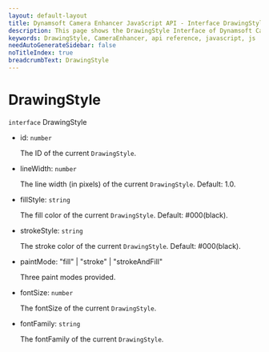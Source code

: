 ```yaml
---
layout: default-layout
title: Dynamsoft Camera Enhancer JavaScript API - Interface DrawingStyle
description: This page shows the DrawingStyle Interface of Dynamsoft Camera Enhancer JavaScript SDK.
keywords: DrawingStyle, CameraEnhancer, api reference, javascript, js
needAutoGenerateSidebar: false
noTitleIndex: true
breadcrumbText: DrawingStyle
---
```


# DrawingStyle

`interface` DrawingStyle

* id: `number`

  The ID of the current `DrawingStyle`.

* lineWidth: `number`

  The line width (in pixels) of the current `DrawingStyle`. Default: 1.0.

* fillStyle: `string`

  The fill color of the current `DrawingStyle`. Default: #000(black). 

* strokeStyle: `string`

  The stroke color of the current `DrawingStyle`. Default: #000(black). 

* paintMode: "fill" | "stroke" | "strokeAndFill"

  Three paint modes provided.

* fontSize: `number`

  The fontSize of the current `DrawingStyle`. 

* fontFamily: `string`

  The fontFamily of the current `DrawingStyle`. 
